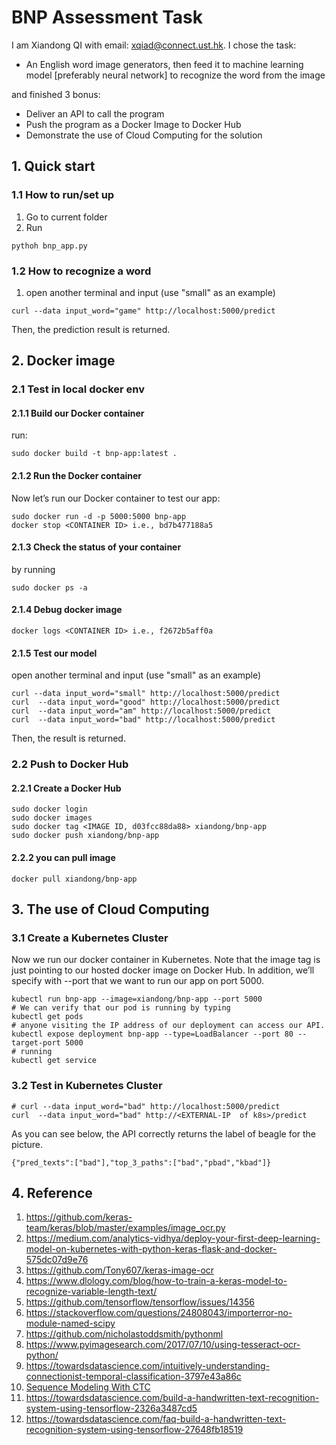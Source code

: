 # BNP Assessment Task

I am Xiandong QI with email: xqiad@connect.ust.hk. I chose the task: 

- An English word image generators, then feed it to machine learning model [preferably neural network] to recognize the word from the image

and finished 3 bonus:

 - Deliver an API to call the program
 - Push the program as a Docker Image to Docker Hub
 - Demonstrate the use of Cloud Computing for the solution



## 1. Quick start

### 1.1 How to run/set up

1. Go to current folder 
2. Run 

```shell
pythoh bnp_app.py
```

### 1.2 How to recognize a word

1. open another terminal and input (use "small" as an example)

```shell
curl --data input_word="game" http://localhost:5000/predict
```
Then, the prediction result is returned.



## 2. Docker image

### 2.1 Test in local docker env

#### 2.1.1 Build our Docker container 

run:

```
sudo docker build -t bnp-app:latest .
```

#### 2.1.2 Run the Docker container

Now let’s run our Docker container to test our app:

```
sudo docker run -d -p 5000:5000 bnp-app
docker stop <CONTAINER ID> i.e., bd7b477188a5
```

#### 2.1.3 Check the status of your container 

by running

```
sudo docker ps -a
```

#### 2.1.4 Debug docker image

```
docker logs <CONTAINER ID> i.e., f2672b5aff0a
```

#### 2.1.5 Test our model

open another terminal and input (use "small" as an example)

```shell
curl --data input_word="small" http://localhost:5000/predict
curl  --data input_word="good" http://localhost:5000/predict
curl  --data input_word="am" http://localhost:5000/predict
curl  --data input_word="bad" http://localhost:5000/predict
```

Then, the result is returned.

### 2.2 Push to Docker Hub

#### 2.2.1 Create a Docker Hub

```
sudo docker login
sudo docker images
sudo docker tag <IMAGE ID, d03fcc88da88> xiandong/bnp-app
sudo docker push xiandong/bnp-app
```

#### 2.2.2 you can pull image

`docker pull xiandong/bnp-app`

## 3. The use of Cloud Computing

### 3.1 Create a Kubernetes Cluster

Now we run our docker container in Kubernetes. Note that the image tag is just pointing to our hosted docker image on Docker Hub. In addition, we’ll specify with --port that we want to run our app on port 5000.

```
kubectl run bnp-app --image=xiandong/bnp-app --port 5000
# We can verify that our pod is running by typing
kubectl get pods
# anyone visiting the IP address of our deployment can access our API.
kubectl expose deployment bnp-app --type=LoadBalancer --port 80 --target-port 5000
# running
kubectl get service
```

### 3.2 Test in Kubernetes Cluster

```
# curl --data input_word="bad" http://localhost:5000/predict
curl  --data input_word="bad" http://<EXTERNAL-IP  of k8s>/predict
```

As you can see below, the API correctly returns the label of beagle for the picture.

```
{"pred_texts":["bad"],"top_3_paths":["bad","pbad","kbad"]}
```


## 4. Reference

1. https://github.com/keras-team/keras/blob/master/examples/image_ocr.py
2. https://medium.com/analytics-vidhya/deploy-your-first-deep-learning-model-on-kubernetes-with-python-keras-flask-and-docker-575dc07d9e76
3. https://github.com/Tony607/keras-image-ocr
4. https://www.dlology.com/blog/how-to-train-a-keras-model-to-recognize-variable-length-text/
5. https://github.com/tensorflow/tensorflow/issues/14356
6. https://stackoverflow.com/questions/24808043/importerror-no-module-named-scipy
6. https://github.com/nicholastoddsmith/pythonml
7. https://www.pyimagesearch.com/2017/07/10/using-tesseract-ocr-python/
8. https://towardsdatascience.com/intuitively-understanding-connectionist-temporal-classification-3797e43a86c
9. [Sequence Modeling
With CTC](https://distill.pub/2017/ctc/)
10. https://towardsdatascience.com/build-a-handwritten-text-recognition-system-using-tensorflow-2326a3487cd5
11. https://towardsdatascience.com/faq-build-a-handwritten-text-recognition-system-using-tensorflow-27648fb18519


